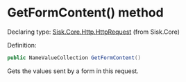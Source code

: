 <!--

Copyrights 2023 Sisk Framework - CypherPotato
Published under MIT license

!!! DO NOT EDIT THIS FILE !!!
This file was generated by a tool in the Sisk package. To edit the information in this documentation,
edit the XML documentation present in the Sisk source code.

-->


# GetFormContent() method

Declaring type: [Sisk.Core.Http.HttpRequest](/spec/Sisk.Core.Http.HttpRequest.md) (from Sisk.Core)


Definition:

```cs
public NameValueCollection GetFormContent()
```

Gets the values sent by a form in this request.

